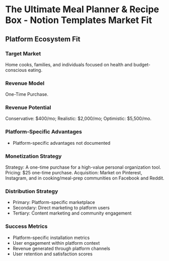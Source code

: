 # The Ultimate Meal Planner & Recipe Box - Notion Templates Market Fit

## Platform Ecosystem Fit

### Target Market
Home cooks, families, and individuals focused on health and budget-conscious eating.

### Revenue Model
One-Time Purchase.

### Revenue Potential
Conservative: $400/mo; Realistic: $2,000/mo; Optimistic: $5,500/mo.

### Platform-Specific Advantages
- Platform-specific advantages not documented

### Monetization Strategy
Strategy: A one-time purchase for a high-value personal organization tool. Pricing: $25 one-time purchase. Acquisition: Market on Pinterest, Instagram, and in cooking/meal-prep communities on Facebook and Reddit.

### Distribution Strategy
- Primary: Platform-specific marketplace
- Secondary: Direct marketing to platform users
- Tertiary: Content marketing and community engagement

### Success Metrics
- Platform-specific installation metrics
- User engagement within platform context
- Revenue generated through platform channels
- User retention and satisfaction scores

